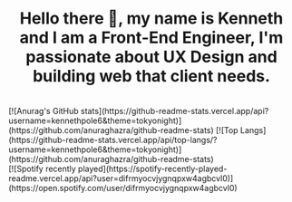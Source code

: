 
<h1 align="center">Hello there 👋, my name is Kenneth and I am a Front-End Engineer, I'm passionate about UX Design and building web that client needs.</h1>
<br/>
[![Anurag's GitHub stats](https://github-readme-stats.vercel.app/api?username=kennethpole6&theme=tokyonight)](https://github.com/anuraghazra/github-readme-stats) [![Top Langs](https://github-readme-stats.vercel.app/api/top-langs/?username=kennethpole6&theme=tokyonight)](https://github.com/anuraghazra/github-readme-stats)


<br/>
[![Spotify recently played](https://spotify-recently-played-readme.vercel.app/api?user=difrmyocvjygnqpxw4agbcvl0)](https://open.spotify.com/user/difrmyocvjygnqpxw4agbcvl0)
